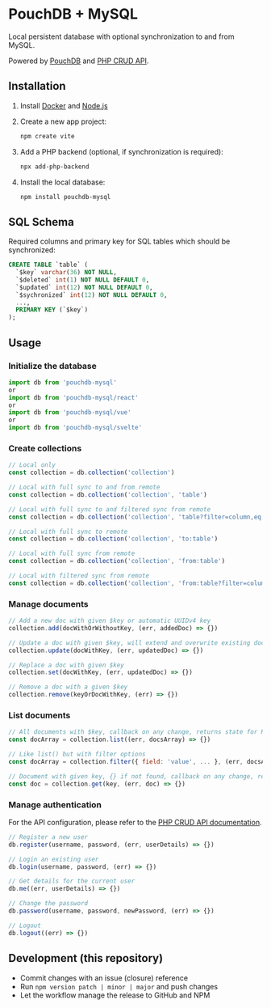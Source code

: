 # PouchDB + MySQL

Local persistent database with optional synchronization to and from MySQL.

Powered by [PouchDB](https://pouchdb.com/) and [PHP CRUD API](https://github.com/mevdschee/php-crud-api).

## Installation

1. Install [Docker](https://www.docker.com/) and [Node.js](https://nodejs.org/)

2. Create a new app project:

    ```bash
    npm create vite
    ```

3. Add a PHP backend (optional, if synchronization is required):

    ```bash
    npx add-php-backend
    ```
    
4. Install the local database:

    ```bash
    npm install pouchdb-mysql
    ```
    
## SQL Schema
    
Required columns and primary key for SQL tables which should be synchronized:

```sql
CREATE TABLE `table` (
  `$key` varchar(36) NOT NULL,
  `$deleted` int(1) NOT NULL DEFAULT 0,
  `$updated` int(12) NOT NULL DEFAULT 0,
  `$sychronized` int(12) NOT NULL DEFAULT 0,
  ...,
  PRIMARY KEY (`$key`)
);
```

## Usage

### Initialize the database

```js
import db from 'pouchdb-mysql'
or
import db from 'pouchdb-mysql/react'
or
import db from 'pouchdb-mysql/vue'
or
import db from 'pouchdb-mysql/svelte'
```

### Create collections
```js
// Local only
const collection = db.collection('collection')

// Local with full sync to and from remote
const collection = db.collection('collection', 'table')

// Local with full sync to and filtered sync from remote
const collection = db.collection('collection', 'table?filter=column,eq,something')

// Local with full sync to remote
const collection = db.collection('collection', 'to:table')

// Local with full sync from remote
const collection = db.collection('collection', 'from:table')

// Local with filtered sync from remote
const collection = db.collection('collection', 'from:table?filter=column,eq,something')
```

### Manage documents
```js
// Add a new doc with given $key or automatic UUIDv4 key
collection.add(docWithOrWithoutKey, (err, addedDoc) => {})

// Update a doc with given $key, will extend and overwrite existing doc
collection.update(docWithKey, (err, updatedDoc) => {})

// Replace a doc with given $key
collection.set(docWithKey, (err, updatedDoc) => {})

// Remove a doc with a given $key
collection.remove(keyOrDocWithKey, (err) => {})
```

### List documents
```js
// All documents with $key, callback on any change, returns state for React, Vue and Svelte
const docArray = collection.list((err, docsArray) => {})

// Like list() but with filter options
const docArray = collection.filter({ field: 'value', ... }, (err, docsArray) => {})

// Document with given key, {} if not found, callback on any change, returns state for React, Vue and Svelte
const doc = collection.get(key, (err, doc) => {})
```

### Manage authentication

For the API configuration, please refer to the [PHP CRUD API documentation](https://github.com/mevdschee/php-crud-api).

```js
// Register a new user
db.register(username, password, (err, userDetails) => {})

// Login an existing user
db.login(username, password, (err) => {})

// Get details for the current user
db.me((err, userDetails) => {})

// Change the password
db.password(username, password, newPassword, (err) => {})

// Logout
db.logout((err) => {})
```

## Development (this repository)

- Commit changes with an issue (closure) reference
- Run `npm version patch | minor | major` and push changes
- Let the workflow manage the release to GitHub and NPM
